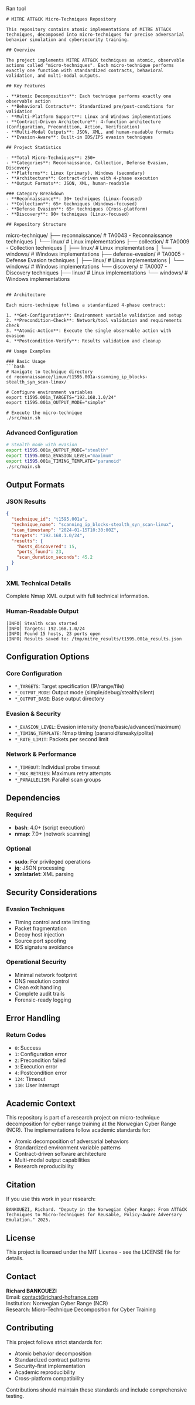 Ran tool

```
# MITRE ATT&CK Micro-Techniques Repository

This repository contains atomic implementations of MITRE ATT&CK techniques, decomposed into micro-techniques for precise adversarial behavior simulation and cybersecurity training.

## Overview

The project implements MITRE ATT&CK techniques as atomic, observable actions called "micro-techniques". Each micro-technique performs exactly one function with standardized contracts, behavioral validation, and multi-modal outputs.

## Key Features

- **Atomic Decomposition**: Each technique performs exactly one observable action
- **Behavioral Contracts**: Standardized pre/post-conditions for validation
- **Multi-Platform Support**: Linux and Windows implementations
- **Contract-Driven Architecture**: 4-function architecture (Configuration, Precondition, Action, Verification)
- **Multi-Modal Outputs**: JSON, XML, and human-readable formats
- **Evasion-Aware**: Built-in IDS/IPS evasion techniques

## Project Statistics

- **Total Micro-Techniques**: 250+
- **Categories**: Reconnaissance, Collection, Defense Evasion, Discovery
- **Platforms**: Linux (primary), Windows (secondary)
- **Architecture**: Contract-driven with 4-phase execution
- **Output Formats**: JSON, XML, human-readable

### Category Breakdown
- **Reconnaissance**: 30+ techniques (Linux-focused)
- **Collection**: 65+ techniques (Windows-focused)
- **Defense Evasion**: 65+ techniques (Cross-platform)
- **Discovery**: 90+ techniques (Linux-focused)

## Repository Structure

```
micro-technique/
├── reconnaissance/          # TA0043 - Reconnaissance techniques
│   └── linux/              # Linux implementations
├── collection/             # TA0009 - Collection techniques
│   ├── linux/             # Linux implementations
│   └── windows/           # Windows implementations
├── defense-evasion/        # TA0005 - Defense Evasion techniques
│   ├── linux/             # Linux implementations
│   └── windows/           # Windows implementations
└── discovery/              # TA0007 - Discovery techniques
    ├── linux/             # Linux implementations
    └── windows/           # Windows implementations
```

## Architecture

Each micro-technique follows a standardized 4-phase contract:

1. **Get-Configuration**: Environment variable validation and setup
2. **Precondition-Check**: Network/tool validation and requirements check
3. **Atomic-Action**: Execute the single observable action with evasion
4. **Postcondition-Verify**: Results validation and cleanup

## Usage Examples

### Basic Usage
```bash
# Navigate to technique directory
cd reconnaissance/linux/t1595.001a-scanning_ip_blocks-stealth_syn_scan-linux/

# Configure environment variables
export t1595.001a_TARGETS="192.168.1.0/24"
export t1595.001a_OUTPUT_MODE="simple"

# Execute the micro-technique
./src/main.sh
```

### Advanced Configuration
```bash
# Stealth mode with evasion
export t1595.001a_OUTPUT_MODE="stealth"
export t1595.001a_EVASION_LEVEL="maximum"
export t1595.001a_TIMING_TEMPLATE="paranoid"
./src/main.sh
```

## Output Formats

### JSON Results
```json
{
  "technique_id": "t1595.001a",
  "technique_name": "scanning_ip_blocks-stealth_syn_scan-linux",
  "scan_timestamp": "2024-01-15T10:30:00Z",
  "targets": "192.168.1.0/24",
  "results": {
    "hosts_discovered": 15,
    "ports_found": 23,
    "scan_duration_seconds": 45.2
  }
}
```

### XML Technical Details
Complete Nmap XML output with full technical information.

### Human-Readable Output
```
[INFO] Stealth scan started
[INFO] Targets: 192.168.1.0/24
[INFO] Found 15 hosts, 23 ports open
[INFO] Results saved to: /tmp/mitre_results/t1595.001a_results.json
```

## Configuration Options

### Core Configuration
- `*_TARGETS`: Target specification (IP/range/file)
- `*_OUTPUT_MODE`: Output mode (simple/debug/stealth/silent)
- `*_OUTPUT_BASE`: Base output directory

### Evasion & Security
- `*_EVASION_LEVEL`: Evasion intensity (none/basic/advanced/maximum)
- `*_TIMING_TEMPLATE`: Nmap timing (paranoid/sneaky/polite)
- `*_RATE_LIMIT`: Packets per second limit

### Network & Performance
- `*_TIMEOUT`: Individual probe timeout
- `*_MAX_RETRIES`: Maximum retry attempts
- `*_PARALLELISM`: Parallel scan groups

## Dependencies

### Required
- **bash**: 4.0+ (script execution)
- **nmap**: 7.0+ (network scanning)

### Optional
- **sudo**: For privileged operations
- **jq**: JSON processing
- **xmlstarlet**: XML parsing

## Security Considerations

### Evasion Techniques
- Timing control and rate limiting
- Packet fragmentation
- Decoy host injection
- Source port spoofing
- IDS signature avoidance

### Operational Security
- Minimal network footprint
- DNS resolution control
- Clean exit handling
- Complete audit trails
- Forensic-ready logging

## Error Handling

### Return Codes
- `0`: Success
- `1`: Configuration error
- `2`: Precondition failed
- `3`: Execution error
- `4`: Postcondition error
- `124`: Timeout
- `130`: User interrupt

## Academic Context

This repository is part of a research project on micro-technique decomposition for cyber range training at the Norwegian Cyber Range (NCR). The implementations follow academic standards for:

- Atomic decomposition of adversarial behaviors
- Standardized environment variable patterns
- Contract-driven software architecture
- Multi-modal output capabilities
- Research reproducibility

## Citation

If you use this work in your research:

```
BANKOUEZI, Richard. "Deputy in the Norwegian Cyber Range: From ATT&CK Techniques to Micro-Techniques for Reusable, Policy-Aware Adversary Emulation." 2025.
```

## License

This project is licensed under the MIT License - see the LICENSE file for details.

## Contact

**Richard BANKOUEZI**  
Email: contact@richard-hofrance.com  
Institution: Norwegian Cyber Range (NCR)  
Research: Micro-Technique Decomposition for Cyber Training

## Contributing

This project follows strict standards for:
- Atomic behavior decomposition
- Standardized contract patterns
- Security-first implementation
- Academic reproducibility
- Cross-platform compatibility

Contributions should maintain these standards and include comprehensive testing.
```
